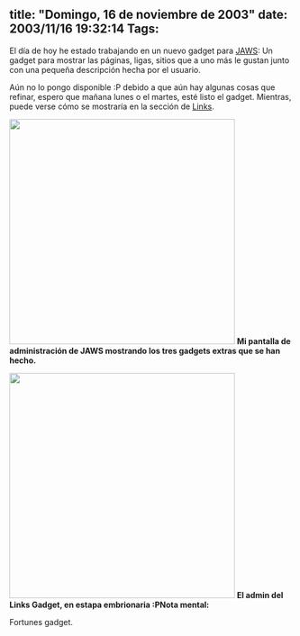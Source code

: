 title: "Domingo, 16 de noviembre de 2003"
date: 2003/11/16 19:32:14
Tags: 
---
<p>El día de hoy he estado trabajando en un nuevo gadget para <a href="http://web.archive.org/web/20031125134728/http://jaws-project.sf.net/">JAWS</a>: Un gadget para mostrar las páginas, ligas, sitios que a uno más le gustan junto con una pequeña descripción hecha por el usuario.

Aún no lo pongo disponible :P debido a que aún hay algunas cosas que refinar, espero que mañana lunes o el martes, esté listo el gadget. Mientras, puede verse cómo se mostraría en la sección de <a href="http://web.archive.org/web/20031125134728/http://damog.net/index.php?gadget=links&amp;PHPSESSID=72975156e05da0c8cb36167c76375e41">Links</a>.

</p>
<a href="http://web.archive.org/web/20031125134728/http://damog.net/files/screenshots/jaws-gadgets.png?PHPSESSID=72975156e05da0c8cb36167c76375e41"><img width="400" border="0" src="http://web.archive.org/web/20031125134728/http://damog.net/files/screenshots/jaws-gadgets.png"/></a>
<strong>Mi pantalla de administración de JAWS mostrando los tres gadgets extras que se han hecho.</strong>

<a href="http://web.archive.org/web/20031125134728/http://damog.net/files/screenshots/links-gadget.png?PHPSESSID=72975156e05da0c8cb36167c76375e41"><img width="400" border="0" src="http://web.archive.org/web/20031125134728/http://damog.net/files/screenshots/links-gadget.png"/></a>
<strong>El admin del Links Gadget, en estapa embrionaria :P</strong><strong>Nota mental:</strong><p> Fortunes gadget. </p>
